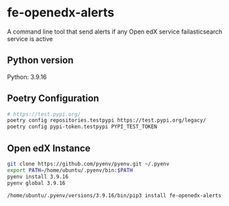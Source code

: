 # fe-openedx-alerts

A command line tool that send alerts if any Open edX service failasticsearch service is active



## Python version

Python: 3.9.16


## Poetry Configuration

```bash
# https://test.pypi.org/
poetry config repositories.testpypi https://test.pypi.org/legacy/
poetry config pypi-token.testpypi PYPI_TEST_TOKEN
```


## Open edX Instance

```bash
git clone https://github.com/pyenv/pyenv.git ~/.pyenv
export PATH=/home/ubuntu/.pyenv/bin:$PATH
pyenv install 3.9.16
pyenv global 3.9.16

/home/ubuntu/.pyenv/versions/3.9.16/bin/pip3 install fe-openedx-alerts
```
